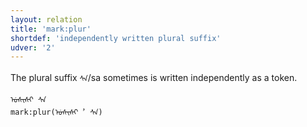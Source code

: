 ```yaml
---
layout: relation
title: 'mark:plur'
shortdef: 'independently written plural suffix'
udver: '2'
---
```


The plural suffix `ᠰᠠ`/sa sometimes is written independently as a token. 

~~~sdparse
ᡠᠰᡞᠰᡞ ᠰᠠ
mark:plur(ᡠᠰᡞᠰᡞ︐ ᠰᠠ)
~~~
<!-- Interlanguage links updated Út 9. května 2023, 20:04:19 CEST -->
